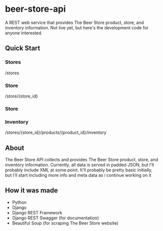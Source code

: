 beer-store-api
==============

A REST web service that provides The Beer Store product, store, and inventory information. Not live yet, but here's the development code for anyone interested.

## Quick Start ##

### Stores ###
/stores

### Store ###
/store/{store_id}

### Store ###


### Inventory ###
/stores/{store_id}/products/{product_id}/inventory

## About ##
The Beer Store API collects and provides The Beer Store product, store, and inventory information. Currently, all data is served 
in padded JSON, but I'll probably include XML at some point. It'll probably be pretty basic initially, but I'll start including more info
and meta data as i continue working on it

## How it was made ##
- Python
- Django
- Django REST Framework
- Django REST Swagger (for documentation)
- Beautiful Soup (for scraping The Beer Store website)
